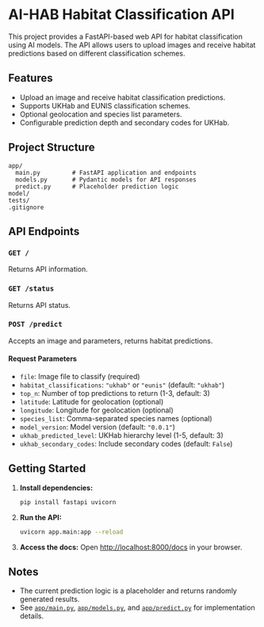 # AI-HAB Habitat Classification API

This project provides a FastAPI-based web API for habitat classification using AI models. The API allows users to upload images and receive habitat predictions based on different classification schemes.

## Features

- Upload an image and receive habitat classification predictions.
- Supports UKHab and EUNIS classification schemes.
- Optional geolocation and species list parameters.
- Configurable prediction depth and secondary codes for UKHab.

## Project Structure

```
app/
  main.py         # FastAPI application and endpoints
  models.py       # Pydantic models for API responses
  predict.py      # Placeholder prediction logic
model/
tests/
.gitignore
```

## API Endpoints

### `GET /`
Returns API information.

### `GET /status`
Returns API status.

### `POST /predict`
Accepts an image and parameters, returns habitat predictions.

#### Request Parameters

- `file`: Image file to classify (required)
- `habitat_classifications`: `"ukhab"` or `"eunis"` (default: `"ukhab"`)
- `top_n`: Number of top predictions to return (1-3, default: 3)
- `latitude`: Latitude for geolocation (optional)
- `longitude`: Longitude for geolocation (optional)
- `species_list`: Comma-separated species names (optional)
- `model_version`: Model version (default: `"0.0.1"`)
- `ukhab_predicted_level`: UKHab hierarchy level (1-5, default: 3)
- `ukhab_secondary_codes`: Include secondary codes (default: `False`)

## Getting Started

1. **Install dependencies:**
   ```sh
   pip install fastapi uvicorn
   ```

2. **Run the API:**
   ```sh
   uvicorn app.main:app --reload
   ```

3. **Access the docs:**
   Open [http://localhost:8000/docs](http://localhost:8000/docs) in your browser.

## Notes

- The current prediction logic is a placeholder and returns randomly generated results.
- See [`app/main.py`](app/main.py), [`app/models.py`](app/models.py), and [`app/predict.py`](app/predict.py) for implementation details.